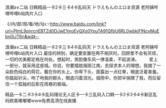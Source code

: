 浪潮a∨二站
日韩精品一卡2卡三卡4卡乱码天
ドラえもんのエロま资源
老阿姨哔哩哔哩b站肉片入口


《/内/部/观/看/地/址👉http://www.baidu.com/link?url=PImL9pnrcnEBTZd0DJwE1moEyQXs0YpuTA91QfbU6RL0wbkiFlNcvMuEbn0iJT6n&wd》--

浪潮a∨二站
日韩精品一卡2卡三卡4卡乱码天
ドラえもんのエロま资源
老阿姨哔哩哔哩b站肉片入口
最佳的辨别，确定要安置在两不相厌时。回顾里不会有厌烦，一切的优美都定格在何处。想起时，笑脸像东风一律温柔，不起波涛。
　　爱上一部分，就采用这座城。你说，你要摆脱烟雨江南，去探求本人的理想。我摘了一朵脸色纯白的荷花，戴在你的头上。你卑下头，面露出一点红晕，眼底泛着害羞。你踮起针尖，吻了吻我的额头，眼底闪着泪光。烟雨中，你把伞捐赠了我，而后留住一个孤独的后影在雨巷的极端。





精品一卡二卡3卡4卡乱码理论无人区卡一卡三乱码入口韩一卡2卡3卡4卡新区乱码欧美嘟嘟嘟www免费高清在线直播
